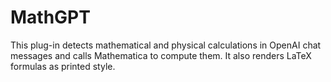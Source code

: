 # MathGPT
This plug-in detects mathematical and physical calculations in OpenAI chat messages and calls Mathematica to compute them. It also renders LaTeX formulas as printed style. 

